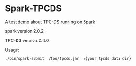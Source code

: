 # Spark-TPCDS
A test demo about TPC-DS running on Spark


spark version:2.0.2

TPC-DS version:2.4.0


Usage:

`./bin/spark-submit  /foo/tpcds.jar  /{your tpcds data dir}`
